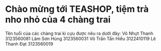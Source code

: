 # Chào mừng tới TEASHOP, tiệm trà nho nhỏ của 4 chàng trai
 Tên tuổi của các chàng trai kì cựu được nêu ra dưới đây:
Võ Nhựt Thanh 3123560081
Lâm Sơn Hùng 3123560031
Võ Trần Tấn Hiếu 3122410119
Lê Thanh Đạt 3123560019
